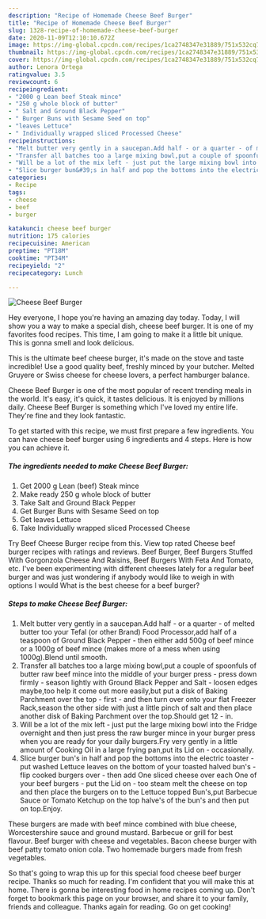```yaml
---
description: "Recipe of Homemade Cheese Beef Burger"
title: "Recipe of Homemade Cheese Beef Burger"
slug: 1328-recipe-of-homemade-cheese-beef-burger
date: 2020-11-09T12:10:10.672Z
image: https://img-global.cpcdn.com/recipes/1ca2748347e31889/751x532cq70/cheese-beef-burger-recipe-main-photo.jpg
thumbnail: https://img-global.cpcdn.com/recipes/1ca2748347e31889/751x532cq70/cheese-beef-burger-recipe-main-photo.jpg
cover: https://img-global.cpcdn.com/recipes/1ca2748347e31889/751x532cq70/cheese-beef-burger-recipe-main-photo.jpg
author: Lenora Ortega
ratingvalue: 3.5
reviewcount: 6
recipeingredient:
- "2000 g Lean beef Steak mince"
- "250 g whole block of butter"
- " Salt and Ground Black Pepper"
- " Burger Buns with Sesame Seed on top"
- "leaves Lettuce"
- " Individually wrapped sliced Processed Cheese"
recipeinstructions:
- "Melt butter very gently in a saucepan.Add half - or a quarter - of melted butter too your Tefal (or other Brand) Food Processor,add half of a teaspoon of Ground Black Pepper - then either add 500g of beef mince or a 1000g of beef mince (makes more of a mess when using 1000g).Blend until smooth."
- "Transfer all batches too a large mixing bowl,put a couple of spoonfuls of butter raw beef mince into the middle of your burger press - press down firmly - season lightly with Ground Black Pepper and Salt - loosen edges maybe,too help it come out more easily,but put a disk of Baking Parchment over the top - first - and then turn over onto your flat Freezer Rack,season the other side with just a little pinch of salt and then place another disk of Baking Parchment over the top.Should get 12 - in."
- "Will be a lot of the mix left - just put the large mixing bowl into the Fridge overnight and then just press the raw burger mince in your burger press when you are ready for your daily burgers.Fry very gently in a little amount of Cooking Oil in a large frying pan,put its Lid on - occasionally."
- "Slice burger bun&#39;s in half and pop the bottoms into the electric toaster - put washed Lettuce leaves on the bottom of your toasted halved bun&#39;s - flip cooked burgers over - then add One sliced cheese over each One of your beef burgers - put the Lid on - too steam melt the cheese on top and then place the burgers on to the Lettuce topped Bun&#39;s,put Barbecue Sauce or Tomato Ketchup on the top halve&#39;s of the bun&#39;s and then put on top.Enjoy."
categories:
- Recipe
tags:
- cheese
- beef
- burger

katakunci: cheese beef burger 
nutrition: 175 calories
recipecuisine: American
preptime: "PT18M"
cooktime: "PT34M"
recipeyield: "2"
recipecategory: Lunch

---
```



![Cheese Beef Burger](https://img-global.cpcdn.com/recipes/1ca2748347e31889/751x532cq70/cheese-beef-burger-recipe-main-photo.jpg)

Hey everyone, I hope you're having an amazing day today. Today, I will show you a way to make a special dish, cheese beef burger. It is one of my favorites food recipes. This time, I am going to make it a little bit unique. This is gonna smell and look delicious.

This is the ultimate beef cheese burger, it&#39;s made on the stove and taste incredible! Use a good quality beef, freshly minced by your butcher. Melted Gruyere or Swiss cheese for cheese lovers, a perfect hamburger balance.

Cheese Beef Burger is one of the most popular of recent trending meals in the world. It's easy, it's quick, it tastes delicious. It is enjoyed by millions daily. Cheese Beef Burger is something which I've loved my entire life. They're fine and they look fantastic.


To get started with this recipe, we must first prepare a few ingredients. You can have cheese beef burger using 6 ingredients and 4 steps. Here is how you can achieve it.

<!--inarticleads1-->

##### The ingredients needed to make Cheese Beef Burger:

1. Get 2000 g Lean (beef) Steak mince
1. Make ready 250 g whole block of butter
1. Take  Salt and Ground Black Pepper
1. Get  Burger Buns with Sesame Seed on top
1. Get leaves Lettuce
1. Take  Individually wrapped sliced Processed Cheese


Try Beef Cheese Burger recipe from this. View top rated Cheese beef burger recipes with ratings and reviews. Beef Burger, Beef Burgers Stuffed With Gorgonzola Cheese And Raisins, Beef Burgers With Feta And Tomato, etc. I&#39;ve been experimenting with different cheeses lately for a regular beef burger and was just wondering if anybody would like to weigh in with options I would What is the best cheese for a beef burger? 

<!--inarticleads2-->

##### Steps to make Cheese Beef Burger:

1. Melt butter very gently in a saucepan.Add half - or a quarter - of melted butter too your Tefal (or other Brand) Food Processor,add half of a teaspoon of Ground Black Pepper - then either add 500g of beef mince or a 1000g of beef mince (makes more of a mess when using 1000g).Blend until smooth.
1. Transfer all batches too a large mixing bowl,put a couple of spoonfuls of butter raw beef mince into the middle of your burger press - press down firmly - season lightly with Ground Black Pepper and Salt - loosen edges maybe,too help it come out more easily,but put a disk of Baking Parchment over the top - first - and then turn over onto your flat Freezer Rack,season the other side with just a little pinch of salt and then place another disk of Baking Parchment over the top.Should get 12 - in.
1. Will be a lot of the mix left - just put the large mixing bowl into the Fridge overnight and then just press the raw burger mince in your burger press when you are ready for your daily burgers.Fry very gently in a little amount of Cooking Oil in a large frying pan,put its Lid on - occasionally.
1. Slice burger bun&#39;s in half and pop the bottoms into the electric toaster - put washed Lettuce leaves on the bottom of your toasted halved bun&#39;s - flip cooked burgers over - then add One sliced cheese over each One of your beef burgers - put the Lid on - too steam melt the cheese on top and then place the burgers on to the Lettuce topped Bun&#39;s,put Barbecue Sauce or Tomato Ketchup on the top halve&#39;s of the bun&#39;s and then put on top.Enjoy.


These burgers are made with beef mince combined with blue cheese, Worcestershire sauce and ground mustard. Barbecue or grill for best flavour. Beef burger with cheese and vegetables. Bacon cheese burger with beef patty tomato onion cola. Two homemade burgers made from fresh vegetables. 

So that's going to wrap this up for this special food cheese beef burger recipe. Thanks so much for reading. I'm confident that you will make this at home. There is gonna be interesting food in home recipes coming up. Don't forget to bookmark this page on your browser, and share it to your family, friends and colleague. Thanks again for reading. Go on get cooking!
